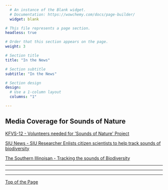 ```yaml
---
  # An instance of the Blank widget.
  # Documentation: https://wowchemy.com/docs/page-builder/
  widget: blank

# This file represents a page section.
headless: true

# Order that this section appears on the page.
weight: 3

# Section title
title: "In the News"

# Section subtitle
subtitle: "In the News"

# Section design
design:
  # Use a 1-column layout
  columns: "1"

---
```

  
  
## Media Coverage for Sounds of Nature
  
  [KFVS-12 - Volunteers needed for 'Sounds of Nature' Project](https://www.kfvs12.com/2022/05/06/volunteers-needed-sounds-nature-project/)    
  
  [SIU News - SIU Researcher Enlists citizen scientists to help track sounds of biodiversity](https://news.siu.edu/2022/04/042922-SIU-researcher-enlists-citizen-scientists-to-help-track-sounds-of-biodiversity.php)    
  
  [The Southern Illinoisan - Tracking the sounds of Biodiversity](https://thesouthern.com/news/local/siu/siu-researcher-enlists-citizen-scientists-to-help-track-sounds-of-biodiversity/article_ebd164ba-d200-5f18-8c69-4b91be9c7034.html)    
  
----     
  ----     
  ----     
  
  [Top of the Page](https://peaselab.com/sounds)